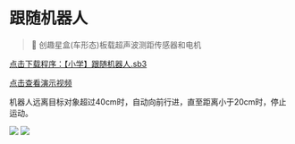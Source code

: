 # 跟随机器人

> 🧰  创趣星盒(车形态)板载超声波测距传感器和电机

<a href="/tutorial/starbox_sj/sb3/【小学】跟随机器人.sb3">点击下载程序：【小学】跟随机器人.sb3</a>

<a href="https://www.cfunworld.com" target="_blank">点击查看演示视频</a>

机器人远离目标对象超过40cm时，自动向前行进，直至距离小于20cm时，停止运动。

<img src="/images/docimg/gensui.png">

<img src="/images/docimg/【小学】跟随机器人.png">


